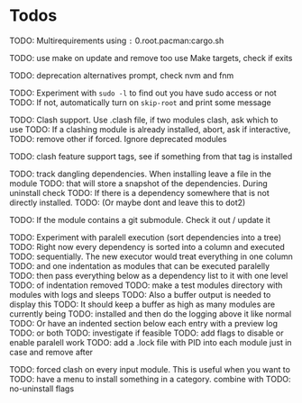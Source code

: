 # Todos

TODO: Multirequirements using `:` 0.root.pacman:cargo.sh

TODO: use make on update and remove too use Make targets, check if exits

TODO: deprecation alternatives prompt, check nvm and fnm

TODO: Experiment with `sudo -l` to find out you have sudo access or not
TODO: If not, automatically turn on `skip-root` and print some message

TODO: Clash support. Use .clash file, if two modules clash, ask which to use
TODO: If a clashing module is already installed, abort, ask if interactive,
TODO: remove other if forced. Ignore deprecated modules

TODO: clash feature support tags, see if something from that tag is installed

TODO: track dangling dependencies. When installing leave a file in the module
TODO: that will store a snapshot of the dependencies. During uninstall check
TODO: If there is a dependency somewhere that is not directly installed.
TODO: (Or maybe dont and leave this to dot2)

TODO: If the module contains a git submodule. Check it out / update it

TODO: Experiment with paralell execution (sort dependencies into a tree)
TODO: Right now every dependency is sorted into a column and executed
TODO: sequentially. The new executor would treat everything in one column
TODO: and one indentation as modules that can be executed paralelly
TODO: then pass everything below as a dependency list to it with one level
TODO: of indentation removed
TODO: make a test modules directory with modules with logs and sleeps
TODO: Also a buffer output is needed to display this
TODO: It should keep a buffer as high as many modules are currently being
TODO: installed and then do the logging above it like normal
TODO: Or have an indented section below each entry with a preview log
TODO: or both
TODO: investigate if feasible
TODO: add flags to disable or enable paralell work
TODO: add a .lock file with PID into each module just in case and remove after

TODO: forced clash on every input module. This is useful when you want to
TODO: have a menu to install something in a category. combine with
TODO: no-uninstall flags

